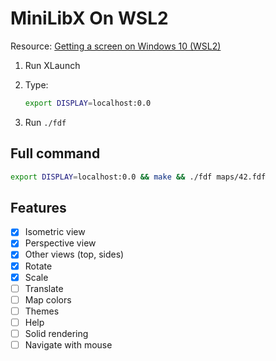 # MiniLibX On WSL2

Resource: [Getting a screen on Windows 10 (WSL2)](https://harm-smits.github.io/42docs/libs/minilibx/getting_started.html#getting-a-screen-on-windows-10-wsl2)

1. Run XLaunch
2. Type:

    ```bash
    export DISPLAY=localhost:0.0
    ```

3. Run `./fdf`

## Full command

```bash
export DISPLAY=localhost:0.0 && make && ./fdf maps/42.fdf
```

## Features

- [x] Isometric view
- [x] Perspective view
- [x] Other views (top, sides)
- [x] Rotate
- [x] Scale
- [ ] Translate
- [ ] Map colors
- [ ] Themes
- [ ] Help
- [ ] Solid rendering
- [ ] Navigate with mouse
